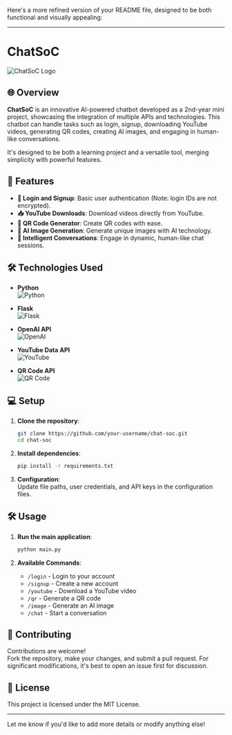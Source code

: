Here's a more refined version of your README file, designed to be both functional and visually appealing:

---

# ChatSoC

![ChatSoC Logo](path/to/logo.png)

## 🌐 Overview

**ChatSoC** is an innovative AI-powered chatbot developed as a 2nd-year mini project, showcasing the integration of multiple APIs and technologies. This chatbot can handle tasks such as login, signup, downloading YouTube videos, generating QR codes, creating AI images, and engaging in human-like conversations. 

It's designed to be both a learning project and a versatile tool, merging simplicity with powerful features.

## 🚀 Features

- **🔐 Login and Signup**: Basic user authentication (Note: login IDs are not encrypted).
- **📥 YouTube Downloads**: Download videos directly from YouTube.
- **🔳 QR Code Generator**: Create QR codes with ease.
- **🎨 AI Image Generation**: Generate unique images with AI technology.
- **💬 Intelligent Conversations**: Engage in dynamic, human-like chat sessions.

## 🛠️ Technologies Used

- **Python**  
  ![Python](https://img.shields.io/badge/Python-3776AB?style=for-the-badge&logo=python&logoColor=white)
  
- **Flask**  
  ![Flask](https://img.shields.io/badge/Flask-000000?style=for-the-badge&logo=flask&logoColor=white)

- **OpenAI API**  
  ![OpenAI](https://img.shields.io/badge/OpenAI-412991?style=for-the-badge&logo=openai&logoColor=white)

- **YouTube Data API**  
  ![YouTube](https://img.shields.io/badge/YouTube-FF0000?style=for-the-badge&logo=youtube&logoColor=white)

- **QR Code API**  
  ![QR Code](https://img.shields.io/badge/QR%20Code-000000?style=for-the-badge&logo=qr-code&logoColor=white)

## 💻 Setup

1. **Clone the repository**:
    ```bash
    git clone https://github.com/your-username/chat-soc.git
    cd chat-soc
    ```

2. **Install dependencies**:
    ```bash
    pip install -r requirements.txt
    ```

3. **Configuration**:  
   Update file paths, user credentials, and API keys in the configuration files.

## 🛠 Usage

1. **Run the main application**:
    ```bash
    python main.py
    ```

2. **Available Commands**:
    - `/login` - Login to your account
    - `/signup` - Create a new account
    - `/youtube` - Download a YouTube video
    - `/qr` - Generate a QR code
    - `/image` - Generate an AI image
    - `/chat` - Start a conversation

## 🤝 Contributing

Contributions are welcome!  
Fork the repository, make your changes, and submit a pull request. For significant modifications, it's best to open an issue first for discussion.

## 📜 License

This project is licensed under the MIT License.

---

Let me know if you'd like to add more details or modify anything else!
